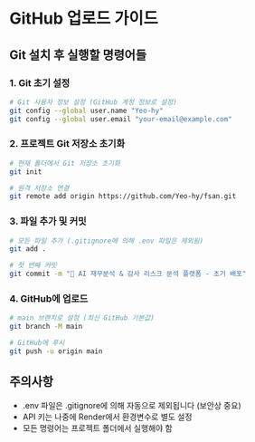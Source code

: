 # GitHub 업로드 가이드

## Git 설치 후 실행할 명령어들

### 1. Git 초기 설정
```bash
# Git 사용자 정보 설정 (GitHub 계정 정보로 설정)
git config --global user.name "Yeo-hy"
git config --global user.email "your-email@example.com"
```

### 2. 프로젝트 Git 저장소 초기화
```bash
# 현재 폴더에서 Git 저장소 초기화
git init

# 원격 저장소 연결
git remote add origin https://github.com/Yeo-hy/fsan.git
```

### 3. 파일 추가 및 커밋
```bash
# 모든 파일 추가 (.gitignore에 의해 .env 파일은 제외됨)
git add .

# 첫 번째 커밋
git commit -m "🚀 AI 재무분석 & 감사 리스크 분석 플랫폼 - 초기 배포"
```

### 4. GitHub에 업로드
```bash
# main 브랜치로 설정 (최신 GitHub 기본값)
git branch -M main

# GitHub에 푸시
git push -u origin main
```

## 주의사항
- .env 파일은 .gitignore에 의해 자동으로 제외됩니다 (보안상 중요)
- API 키는 나중에 Render에서 환경변수로 별도 설정
- 모든 명령어는 프로젝트 폴더에서 실행해야 함 